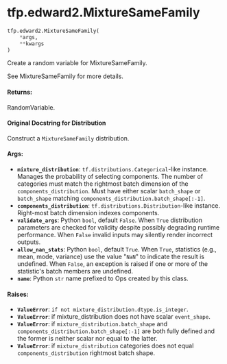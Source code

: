 <div itemscope itemtype="http://developers.google.com/ReferenceObject">
<meta itemprop="name" content="tfp.edward2.MixtureSameFamily" />
</div>

# tfp.edward2.MixtureSameFamily

``` python
tfp.edward2.MixtureSameFamily(
    *args,
    **kwargs
)
```

Create a random variable for MixtureSameFamily.

See MixtureSameFamily for more details.

#### Returns:

  RandomVariable.

#### Original Docstring for Distribution

Construct a `MixtureSameFamily` distribution.


#### Args:

* <b>`mixture_distribution`</b>: `tf.distributions.Categorical`-like instance.
    Manages the probability of selecting components. The number of
    categories must match the rightmost batch dimension of the
    `components_distribution`. Must have either scalar `batch_shape` or
    `batch_shape` matching `components_distribution.batch_shape[:-1]`.
* <b>`components_distribution`</b>: `tf.distributions.Distribution`-like instance.
    Right-most batch dimension indexes components.
* <b>`validate_args`</b>: Python `bool`, default `False`. When `True` distribution
    parameters are checked for validity despite possibly degrading runtime
    performance. When `False` invalid inputs may silently render incorrect
    outputs.
* <b>`allow_nan_stats`</b>: Python `bool`, default `True`. When `True`, statistics
    (e.g., mean, mode, variance) use the value "`NaN`" to indicate the
    result is undefined. When `False`, an exception is raised if one or
    more of the statistic's batch members are undefined.
* <b>`name`</b>: Python `str` name prefixed to Ops created by this class.


#### Raises:

* <b>`ValueError`</b>: `if not mixture_distribution.dtype.is_integer`.
* <b>`ValueError`</b>: if mixture_distribution does not have scalar `event_shape`.
* <b>`ValueError`</b>: if `mixture_distribution.batch_shape` and
    `components_distribution.batch_shape[:-1]` are both fully defined and
    the former is neither scalar nor equal to the latter.
* <b>`ValueError`</b>: if `mixture_distribution` categories does not equal
    `components_distribution` rightmost batch shape.
